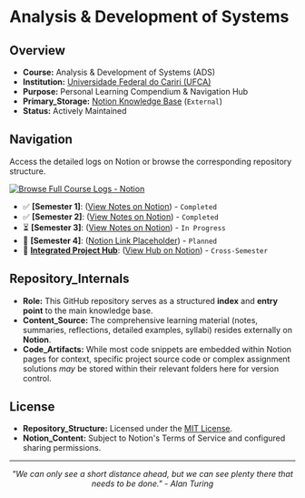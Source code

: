 # Analysis & Development of Systems

## Overview
*   **Course:** Analysis & Development of Systems (ADS)
*   **Institution:** [Universidade Federal do Cariri (UFCA)](https://ufca.edu.br/)
*   **Purpose:** Personal Learning Compendium & Navigation Hub
*   **Primary_Storage:** [Notion Knowledge Base](https://sky-clock-04e.notion.site/Analysis-Development-of-Systems-1c30cf4779388077b677d4f2629328e7?pvs=4) (`External`)
*   **Status:** Actively Maintained

## Navigation

Access the detailed logs on Notion or browse the corresponding repository structure.

[![Browse Full Course Logs - Notion](https://img.shields.io/badge/Browse%20Full%20Course%20Logs-Notion-%23000000?style=for-the-badge&logo=notion&logoColor=FFFFFF)](https://sky-clock-04e.notion.site/Analysis-Development-of-Systems-1c30cf4779388077b677d4f2629328e7?pvs=4)

*   ✅ **[Semester 1]**: ([View Notes on Notion](https://www.notion.so/1c30cf477938807bb5e0d9fb25d1e10f?pvs=21)) - `Completed`
*   ✅ **[Semester 2]**: ([View Notes on Notion](https://www.notion.so/1c30cf477938801db10df9997a8c571b?pvs=21)) - `Completed`
*   ⏳ **[Semester 3]**: ([View Notes on Notion](https://www.notion.so/1c30cf47793880d78a9bc7ac05a4d2d3?pvs=21)) - `In Progress`
*   📅 **[Semester 4]**: ([Notion Link Placeholder]()) - `Planned`
*   🚀 **[Integrated Project Hub](./Integrated_Project/)**: ([View Hub on Notion](https://www.notion.so/1c30cf47793880999ec9e541bd50fbb2?pvs=21)) - `Cross-Semester`

## Repository_Internals
*   **Role:** This GitHub repository serves as a structured **index** and **entry point** to the main knowledge base.
*   **Content_Source:** The comprehensive learning material (notes, summaries, reflections, detailed examples, syllabi) resides externally on **Notion**.
*   **Code_Artifacts:** While most code snippets are embedded within Notion pages for context, specific project source code or complex assignment solutions *may* be stored within their relevant folders here for version control.

## License
*   **Repository_Structure:** Licensed under the [MIT License](LICENSE).
*   **Notion_Content:** Subject to Notion's Terms of Service and configured sharing permissions.

---
<p align="center">
  <i>"We can only see a short distance ahead, but we can see plenty there that needs to be done." - Alan Turing</i>
</p>
